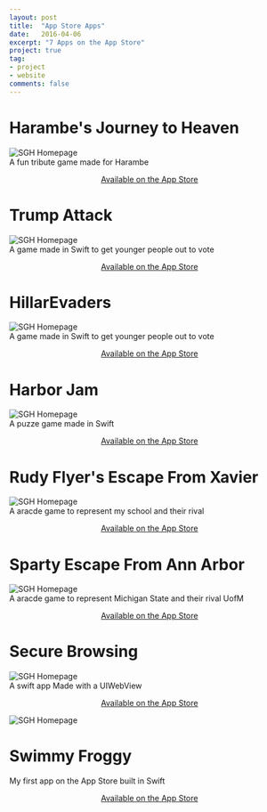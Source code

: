 ```yaml
---
layout: post
title:  "App Store Apps"
date:   2016-04-06
excerpt: "7 Apps on the App Store"
project: true
tag:
- project 
- website
comments: false
---
```

# Harambe's Journey to Heaven
![SGH Homepage](/assets/img/harambe-2.png)    
A fun tribute game made for Harambe
<center><a href="https://itunes.apple.com/us/app/harambes-journey-to-heaven/id1147058140?ls=1&mt=8">Available on the App Store</a></center>

# Trump Attack
![SGH Homepage](/assets/img/trump.png)    
A game made in Swift to get younger people out to vote
<center><a href="https://itunes.apple.com/us/app/trump-attack/id1088463893?ls=1&mt=8">Available on the App Store</a></center>

# HillarEvaders
![SGH Homepage](/assets/img/hillarEvaders.png)    
A game made in Swift to get younger people out to vote
<center><a href="https://itunes.apple.com/us/app/hillarevaders/id1136953724?ls=1&mt=8">Available on the App Store</a></center>

# Harbor Jam
![SGH Homepage](/assets/img/harbor-jam.png)    
A puzze game made in Swift
<center><a href="https://itunes.apple.com/us/app/harbor-jam/id1014234744?ls=1&mt=8">Available on the App Store</a></center>

# Rudy Flyer's Escape From Xavier
![SGH Homepage](/assets/img/rudy.png)    
A aracde game to represent my school and their rival
<center><a href="https://itunes.apple.com/us/app/rudy-flyers-escape-from-xavier/id1004605096?ls=1&mt=8">Available on the App Store</a></center>

# Sparty Escape From Ann Arbor
![SGH Homepage](/assets/img/sparty.png)    
A aracde game to represent Michigan State and their rival UofM
<center><a href="https://itunes.apple.com/us/app/sparty-escape-from-ann-arbor/id1028208385?ls=1&mt=8">Available on the App Store</a></center>

# Secure Browsing
![SGH Homepage](/assets/img/secure.png)    
A swift app Made with a UIWebView
<center><a href="https://itunes.apple.com/us/app/secure-browsing/id982336757?ls=1&mt=8">Available on the App Store</a></center>

![SGH Homepage](/assets/img/swimmy-frog.png)    
# Swimmy Froggy
My first app on the App Store built in Swift
<center><a href="https://itunes.apple.com/us/app/swimmy-froggy/id959782804?ls=1&mt=8">Available on the App Store</a></center>
